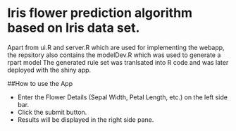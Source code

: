 # Iris flower prediction algorithm based on Iris data set.

Apart from ui.R and server.R which are used for implementing the webapp, the repsitory also contains the modelDev.R which was used to generate a rpart model
The generated rule set was tranlsated into R code and was later deployed with the shiny app.

##How to use the App

* Enter the Flower Details (Sepal Width, Petal Length, etc.) on the left side bar.
* Click the submit button.
* Results will be displayed in the right side pane.
